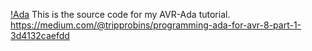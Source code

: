[!Ada](https://github.com/RealTrippR/AVRADA-TUTORIAL/blob/main/Ada_horizon_green_logo_with_slogan.svg.jpg)
This is the source code for my AVR-Ada tutorial.
https://medium.com/@tripprobins/programming-ada-for-avr-8-part-1-3d4132caefdd
